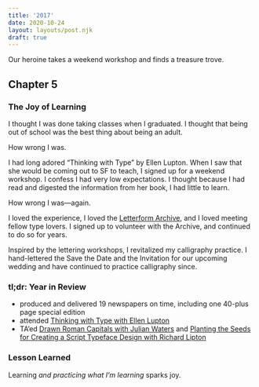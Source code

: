 ```yaml
---
title: '2017'
date: 2020-10-24
layout: layouts/post.njk
draft: true
---
```


<span class="small-caps">Our heroine takes a weekend workshop</span> and finds a treasure trove.

<!-- excerpt -->

<h2>Chapter 5</h2>
<h3>The Joy of Learning</h3>

I thought I was done taking classes when I graduated. I thought that being out of school was the best thing about being an adult. 

How wrong I was. 

I had long adored “Thinking with Type” by Ellen Lupton. When I saw that she would be coming out to SF to teach, I signed up for a weekend workshop. I confess I had very low expectations. I thought because I had read and digested the information from her book, I had little to learn. 

How wrong I was—again. 

I loved the experience, I loved the [Letterform Archive](https://www.letterformarchive.org/), and I loved meeting fellow type lovers. I signed up to volunteer with the Archive, and continued to do so for years.

Inspired by the lettering workshops, I revitalized my calligraphy practice. I hand-lettered the Save the Date and the Invitation for our upcoming wedding and have continued to practice calligraphy since.

### tl;dr: Year in Review

* produced and delivered 19 newspapers on time, including one 40-plus page special edition
* attended [Thinking with Type with Ellen Lupton](https://letterformarchive.org/events/view/thinking-with-type-workshop/)
* TA’ed [Drawn Roman Capitals with Julian Waters](https://letterformarchive.org/events/view/drawn-roman-capitals/) and [Planting the Seeds for Creating a Script Typeface Design with Richard Lipton](https://letterformarchive.org/events/view/planting-the-seeds-for-creating-a-script-typeface-design/)

### Lesson Learned
Learning *and practicing what I’m learning* sparks joy.